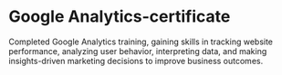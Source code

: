 # Google Analytics-certificate
Completed Google Analytics training, gaining skills in tracking website performance, analyzing user behavior, interpreting data, and making insights-driven marketing decisions to improve business outcomes.
